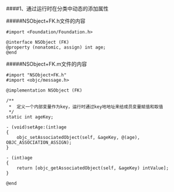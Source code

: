 ####1、通过运行时在分类中动态的添加属性

#####NSObject+FK.h文件的内容
```objc
#import <Foundation/Foundation.h>

@interface NSObject (FK)
@property (nonatomic, assign) int age;
@end
```

#####NSObject+FK.m文件的内容
```objc
#import "NSObject+FK.h"
#import <objc/message.h>

@implementation NSObject (FK)

/**
 *  定义一个内部变量作为key，运行时通过key地地址来给成员变量赋值和取值
 */
static int ageKey;

- (void)setAge:(int)age
{
    objc_setAssociatedObject(self, &ageKey, @(age), OBJC_ASSOCIATION_ASSIGN);
}

- (int)age
{
    return [objc_getAssociatedObject(self, &ageKey) intValue];
}

@end
```
